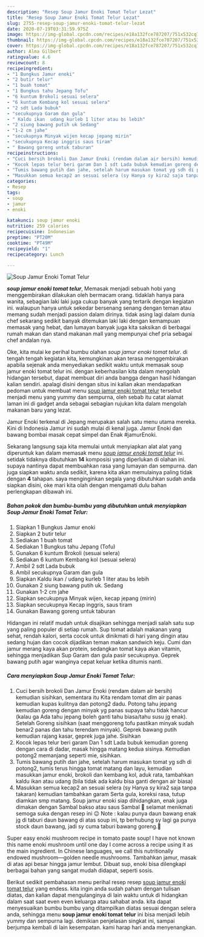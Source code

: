```yaml
---
description: "Resep Soup Jamur Enoki Tomat Telur Lezat"
title: "Resep Soup Jamur Enoki Tomat Telur Lezat"
slug: 2755-resep-soup-jamur-enoki-tomat-telur-lezat
date: 2020-07-19T03:31:59.975Z
image: https://img-global.cpcdn.com/recipes/e18a132fce787207/751x532cq70/soup-jamur-enoki-tomat-telur-foto-resep-utama.jpg
thumbnail: https://img-global.cpcdn.com/recipes/e18a132fce787207/751x532cq70/soup-jamur-enoki-tomat-telur-foto-resep-utama.jpg
cover: https://img-global.cpcdn.com/recipes/e18a132fce787207/751x532cq70/soup-jamur-enoki-tomat-telur-foto-resep-utama.jpg
author: Alma Gilbert
ratingvalue: 4.6
reviewcount: 8
recipeingredient:
- "1 Bungkus Jamur enoki"
- "2 butir telur"
- "1 buah tomat"
- "1 Bungkus tahu Jepang Tofu"
- "6 kuntum Brokoli sesuai selera"
- "6 kuntum Kembang kol sesuai selera"
- "2 sdt Lada bubuk"
- "secukupnya Garam dan gula"
- " Kaldu ikan  udang kurleb 1 liter atau bs lebih"
- "2 siung bawang putih uk Sedang"
- "1-2 cm jahe"
- "secukupnya Minyak wijen kecap jepang mirin"
- "secukupnya Kecap inggris saus tiram"
- " Bawang goreng untuk taburan"
recipeinstructions:
- "Cuci bersih brokoli Dan Jamur Enoki (rendam dalam air bersih) kemudian sisihkan, sementara itu Kita rendam tomat dlm air panas kemudian kupas kulitnya dan potong2 dadu. Potong tahu jepang kemudian goreng dengan minyak yg panas supaya tahu tidak hancur (kalau ga Ada tahu jepang boleh ganti tahu biasa/tahu susu jg enak). Setelah Goreng sisihkan (saat menggoreng tofu pastikan minyak sudah benar2 panas dan tahu terendam minyak). Geprek bawang putih kemudian rajang kasar, geprek juga jahe. Sisihkan"
- "Kocok lepas telur beri garam Dan 1 sdt Lada bubuk kemudian goreng dengan cara di dadar, masak hingga matang kedua sisinya. Kemudian potong2 memanjang seperti mie, sisihkan."
- "Tumis bawang putih dan jahe, setelah harum masukan tomat yg sdh di potong2, tumis terus hingga tomat matang dan layu, kemudian masukkan jamur enoki, brokoli dan kembang kol, aduk rata, tambahkan kaldu ikan atau udang (bila tidak ada kaldu bisa ganti dengan air biasa)"
- "Masukkan semua kecap2 an sesuai selera (sy Hanya sy kira2 saja tanpa takaran) kemudian tambahkan garam Serta gula, koreksi rasa, tutup diamkan smp matang. Soup jamur enoki siap dihidangkan, enak juga dimakan dengan Sambal bakso atau saus Sambal 🤤 selamat menikmati semoga suka dengan resep ini 😉 Note : kalau punya daun bawang enak jg di taburi daun bawang di atas soup ini, tp berhubung sy lagi ga punya stock daun bawang, jadi sy cuma taburi bawang goreng.🙏"
categories:
- Resep
tags:
- soup
- jamur
- enoki

katakunci: soup jamur enoki 
nutrition: 259 calories
recipecuisine: Indonesian
preptime: "PT20M"
cooktime: "PT49M"
recipeyield: "1"
recipecategory: Lunch

---
```



![Soup Jamur Enoki Tomat Telur](https://img-global.cpcdn.com/recipes/e18a132fce787207/751x532cq70/soup-jamur-enoki-tomat-telur-foto-resep-utama.jpg)

<b><i>soup jamur enoki tomat telur</i></b>, Memasak menjadi sebuah hobi yang menggembirakan dilakukan oleh bermacam orang. tidaklah hanya para wanita, sebagian laki laki juga cukup banyak yang tertarik dengan kegiatan ini. walaupun hanya untuk sekedar bersenang senang dengan teman atau memang sudah menjadi passion dalam dirinya. tidak asing lagi dalam dunia chef sekarang sedikit banyak ditemukan laki laki dengan kemampuan memasak yang hebat, dan lumayan banyak juga kita saksikan di berbagai rumah makan dan stand makanan mall yang mempunyai chef pria sebagai chef andalan nya.

Oke, kita mulai ke perihal bumbu olahan <i>soup jamur enoki tomat telur</i>. di tengah tengah kegiatan kita, kemungkinan akan terasa menggembirakan apabila sejenak anda menyediakan sedikit waktu untuk memasak soup jamur enoki tomat telur ini. dengan keberhasilan kita dalam mengolah hidangan tersebut, dapat membuat diri anda bangga dengan hasil hidangan kalian sendiri. apalagi disini dengan situs ini kalian akan mendapatkan pedoman untuk membuat menu <u>soup jamur enoki tomat telur</u> tersebut menjadi menu yang yummy dan sempurna, oleh sebab itu catat alamat laman ini di gadget anda sebagai sebagian rujukan kita dalam mengolah makanan baru yang lezat.

Jamur Enoki terkenal di Jepang merupakan salah satu menu utama mereka. Kini di Indonesia Jamur ini sudah mulai di kenal juga. Jamur Enoki dan bawang bombai masak cepat simpel dan Enak #jamurEnoki.


Sekarang langsung saja kita memulai untuk menyiapkan alat alat yang diperuntuk kan dalam memasak menu <u><i>soup jamur enoki tomat telur</i></u> ini. setidak tidaknya dibutuhkan <b>14</b> komposisi yang diperlukan di olahan ini. supaya nantinya dapat membuahkan rasa yang lumayan dan sempurna. dan juga siapkan waktu anda sedikit, karena kita akan memulainya paling tidak dengan <b>4</b> tahapan. saya menginginkan segala yang dibutuhkan sudah anda siapkan disini, oke mari kita olah dengan mengamati dulu bahan perlengkapan dibawah ini.

<!--inarticleads1-->

##### Bahan pokok dan bumbu-bumbu yang dibutuhkan untuk menyiapkan Soup Jamur Enoki Tomat Telur:

1. Siapkan 1 Bungkus Jamur enoki
1. Siapkan 2 butir telur
1. Sediakan 1 buah tomat
1. Sediakan 1 Bungkus tahu Jepang (Tofu)
1. Gunakan 6 kuntum Brokoli (sesuai selera)
1. Sediakan 6 kuntum Kembang kol (sesuai selera)
1. Ambil 2 sdt Lada bubuk
1. Ambil secukupnya Garam dan gula
1. Siapkan  Kaldu ikan / udang kurleb 1 liter atau bs lebih
1. Gunakan 2 siung bawang putih uk. Sedang
1. Gunakan 1-2 cm jahe
1. Siapkan secukupnya Minyak wijen, kecap jepang (mirin)
1. Siapkan secukupnya Kecap inggris, saus tiram
1. Gunakan  Bawang goreng untuk taburan


Hidangan ini relatif mudah untuk disajikan sehingga menjadi salah satu sup yang paling populer di setiap rumah. Sup tomat adalah makanan yang sehat, rendah kalori, serta cocok untuk dinikmati di hari yang dingin atau sedang hujan dan cocok dijadikan teman makan sandwich keju. Cumi dan jamur merang kaya akan protein, sedangkan tomat kaya akan vitamin, sehingga menjadikan Sup Garam dan gula pasir secukupnya. Geprek bawang putih agar wanginya cepat keluar ketika ditumis nanti. 

<!--inarticleads2-->

##### Cara menyiapkan Soup Jamur Enoki Tomat Telur:

1. Cuci bersih brokoli Dan Jamur Enoki (rendam dalam air bersih) kemudian sisihkan, sementara itu Kita rendam tomat dlm air panas kemudian kupas kulitnya dan potong2 dadu. Potong tahu jepang kemudian goreng dengan minyak yg panas supaya tahu tidak hancur (kalau ga Ada tahu jepang boleh ganti tahu biasa/tahu susu jg enak). Setelah Goreng sisihkan (saat menggoreng tofu pastikan minyak sudah benar2 panas dan tahu terendam minyak). Geprek bawang putih kemudian rajang kasar, geprek juga jahe. Sisihkan
1. Kocok lepas telur beri garam Dan 1 sdt Lada bubuk kemudian goreng dengan cara di dadar, masak hingga matang kedua sisinya. Kemudian potong2 memanjang seperti mie, sisihkan.
1. Tumis bawang putih dan jahe, setelah harum masukan tomat yg sdh di potong2, tumis terus hingga tomat matang dan layu, kemudian masukkan jamur enoki, brokoli dan kembang kol, aduk rata, tambahkan kaldu ikan atau udang (bila tidak ada kaldu bisa ganti dengan air biasa)
1. Masukkan semua kecap2 an sesuai selera (sy Hanya sy kira2 saja tanpa takaran) kemudian tambahkan garam Serta gula, koreksi rasa, tutup diamkan smp matang. Soup jamur enoki siap dihidangkan, enak juga dimakan dengan Sambal bakso atau saus Sambal 🤤 selamat menikmati semoga suka dengan resep ini 😉 Note : kalau punya daun bawang enak jg di taburi daun bawang di atas soup ini, tp berhubung sy lagi ga punya stock daun bawang, jadi sy cuma taburi bawang goreng.🙏


Super easy enoki mushroom recipe in tomato paste soup! I have not known this name enoki mushroom until one day I come across a recipe using it as the main ingredient. In Chinese languages, we call this nutritionally endowed mushroom—golden needle mushrooms. Tambahkan jamur, masak di atas api besar hingga jamur lembut. Dibuat sup, enoki bisa dilengkapi berbagai bahan yang sangat mudah didapat, seperti sosis. 

Berikut sedikit pembahasan menu perihal resep resep <u>soup jamur enoki tomat telur</u> yang endess. kita ingin anda sudah paham dengan tulisan diatas, dan kalian dapat mengulanginya di lain waktu untuk di hidangkan dalam saat saat even even keluarga atau sahabat anda. kita dapat menyesuaikan bumbu bumbu yang ditampilkan diatas sesuai dengan selera anda, sehingga menu <b>soup jamur enoki tomat telur</b> ini bisa menjadi lebih yummy dan sempurna lagi. demikian penjelasan singkat ini, sampai berjumpa kembali di lain kesempatan. kami harap hari anda menyenangkan.
